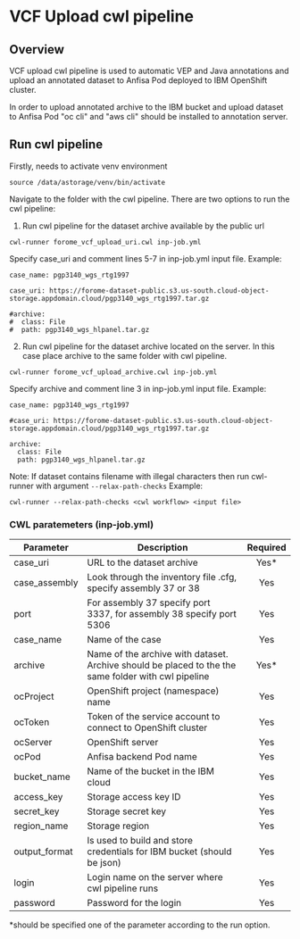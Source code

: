 # VCF Upload cwl pipeline

## Overview
VCF upload cwl pipeline is used to automatic VEP and Java annotations and upload an annotated dataset to Anfisa Pod deployed to IBM OpenShift cluster.

In order to upload annotated archive to the IBM bucket and upload dataset to Anfisa Pod "oc cli" and "aws cli" should be installed to annotation server.

## Run cwl pipeline

Firstly, needs to activate venv environment
```
source /data/astorage/venv/bin/activate
```

Navigate to the folder with the cwl pipeline. There are two options to run the cwl pipeline:
1. Run cwl pipeline for the dataset archive available by the public url
```
cwl-runner forome_vcf_upload_uri.cwl inp-job.yml
```
Specify case_uri and comment lines 5-7 in inp-job.yml input file.
Example:
```
case_name: pgp3140_wgs_rtg1997

case_uri: https://forome-dataset-public.s3.us-south.cloud-object-storage.appdomain.cloud/pgp3140_wgs_rtg1997.tar.gz

#archive:
#  class: File
#  path: pgp3140_wgs_hlpanel.tar.gz
```

2. Run cwl pipeline for the dataset archive located on the server. In this case place archive to the same folder with cwl pipeline.
```
cwl-runner forome_vcf_upload_archive.cwl inp-job.yml
```
Specify archive and comment line 3 in inp-job.yml input file.
Example:
```
case_name: pgp3140_wgs_rtg1997

#case_uri: https://forome-dataset-public.s3.us-south.cloud-object-storage.appdomain.cloud/pgp3140_wgs_rtg1997.tar.gz

archive:
  class: File
  path: pgp3140_wgs_hlpanel.tar.gz
```

Note: If dataset contains filename with illegal characters then run cwl-runner with argument ```--relax-path-checks```
Example:
```
cwl-runner --relax-path-checks <cwl workflow> <input file>
```

### CWL paratemeters (inp-job.yml)

| Parameter      | Description                                                                                                               | Required  |
| -------------- | --------------------------------------------------------------------------------------------------------------------------| :------:  |
| case_uri       | URL to the dataset archive                                                                                                | Yes*      |
| case_assembly  | Look through the inventory file .cfg, specify assembly 37 or 38                                                           | Yes       |
| port           | For assembly 37 specify port 3337, for assembly 38 specify port 5306                                                      | Yes       |
| case_name      | Name of the case                                                                                                          | Yes       |
| archive        | Name of the archive with dataset. Archive should be placed to the the same folder with cwl pipeline                       | Yes*      |
| ocProject      | OpenShift project (namespace) name                                                                                        | Yes       |
| ocToken        | Token of the service account to connect to OpenShift cluster                                                              | Yes       |
| ocServer       | OpenShift server                                                                                                          | Yes       |
| ocPod          | Anfisa backend Pod name                                                                                                   | Yes       |
| bucket_name    | Name of the bucket in the IBM cloud                                                                                       | Yes       |
| access_key     | Storage access key ID                                                                                                     | Yes       |
| secret_key     | Storage secret key                                                                                                        | Yes       |
| region_name    | Storage region                                                                                                            | Yes       |
| output_format  | Is used to build and store credentials for IBM bucket (should be json)                                                    | Yes       |
| login          | Login name on the server where cwl pipeline runs                                                                          | Yes       |
| password       | Password for the login                                                                                                    | Yes       |

*should be specified one of the parameter according to the run option.
